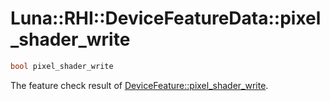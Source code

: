 # Luna::RHI::DeviceFeatureData::pixel_shader_write

```c++
bool pixel_shader_write
```

The feature check result of [DeviceFeature::pixel_shader_write](group___r_h_i_1gga4200fb69a6165d0624a052e798e58181aa8c52c7e48ce2104848cebba7d96af4f.md). 

